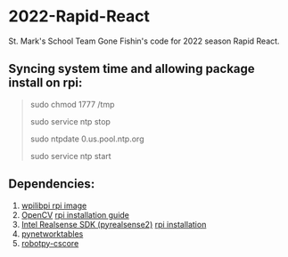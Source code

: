 # 2022-Rapid-React

St. Mark's School Team Gone Fishin's code for 2022 season Rapid React. 

## Syncing system time and allowing package install on rpi:

> sudo chmod 1777 /tmp
> 
> sudo service ntp stop
> 
> sudo ntpdate 0.us.pool.ntp.org
> 
> sudo service ntp start

## Dependencies:
1. [wpilibpi rpi image](https://github.com/wpilibsuite/WPILibPi/releases)
2. [OpenCV](https://github.com/JetsonHacksNano/buildOpenCV) [rpi installation guide](https://qengineering.eu/install-opencv-4.5-on-raspberry-pi-4.html)
3. [Intel Realsense SDK (pyrealsense2)](https://github.com/JetsonHacksNano/installLibrealsense) [rpi installation](https://github.com/IntelRealSense/librealsense/blob/master/doc/installation_raspbian.md)
4. [pynetworktables](https://robotpy.readthedocs.io/en/stable/install/index.html)
5. [robotpy-cscore](https://robotpy.readthedocs.io/en/stable/install/cscore.html)
